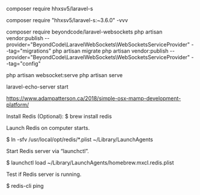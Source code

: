 composer require hhxsv5/laravel-s


composer require "hhxsv5/laravel-s:~3.6.0" -vvv


composer require beyondcode/laravel-websockets
php artisan vendor:publish --provider="BeyondCode\LaravelWebSockets\WebSocketsServiceProvider" --tag="migrations"
php artisan migrate
php artisan vendor:publish --provider="BeyondCode\LaravelWebSockets\WebSocketsServiceProvider" --tag="config"


php artisan websocket:serve
php artisan serve

laravel-echo-server start


https://www.adampatterson.ca/2018/simple-osx-mamp-development-platform/

Install Redis (Optional):
$ brew install redis

Launch Redis on computer starts.

$ ln -sfv /usr/local/opt/redis/*.plist ~/Library/LaunchAgents

Start Redis server via “launchctl”.

$ launchctl load ~/Library/LaunchAgents/homebrew.mxcl.redis.plist

Test if Redis server is running.

$ redis-cli ping
